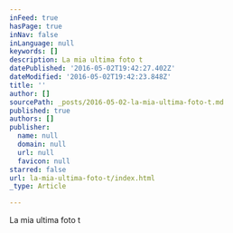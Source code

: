 ```yaml
---
inFeed: true
hasPage: true
inNav: false
inLanguage: null
keywords: []
description: La mia ultima foto t
datePublished: '2016-05-02T19:42:27.402Z'
dateModified: '2016-05-02T19:42:23.848Z'
title: ''
author: []
sourcePath: _posts/2016-05-02-la-mia-ultima-foto-t.md
published: true
authors: []
publisher:
  name: null
  domain: null
  url: null
  favicon: null
starred: false
url: la-mia-ultima-foto-t/index.html
_type: Article

---
```

La mia ultima foto t